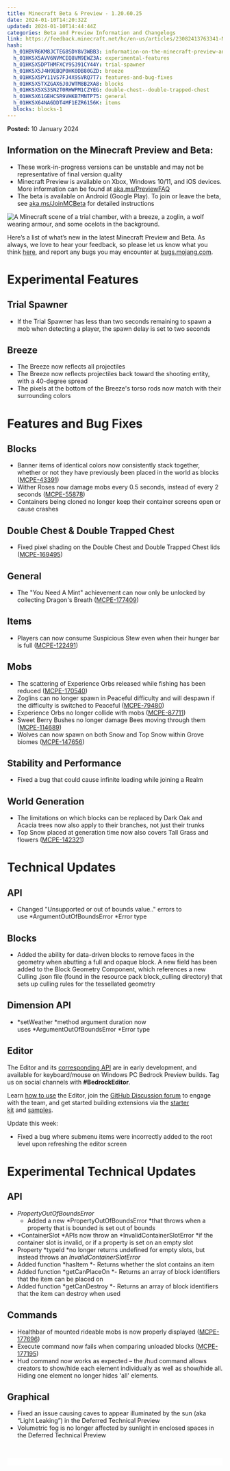 ```yaml
---
title: Minecraft Beta & Preview - 1.20.60.25
date: 2024-01-10T14:20:32Z
updated: 2024-01-10T14:44:44Z
categories: Beta and Preview Information and Changelogs
link: https://feedback.minecraft.net/hc/en-us/articles/23082413763341-Minecraft-Beta-Preview-1-20-60-25
hash:
  h_01HBVR6KM8JCTEG8SDY8V3WBB3: information-on-the-minecraft-preview-and-beta
  h_01HKSX5AVV6NVMCEQ8VM9EWZ3A: experimental-features
  h_01HKSX5DPTHMFXCY9S391CY44Y: trial-spawner
  h_01HKSX5J4H9EBQP0HK0DB80GZD: breeze
  h_01HKSX5PY11VS7FJ4X9SVRQ7T7: features-and-bug-fixes
  h_01HKSX5TXZGAX6J0JWTM8B2XA8: blocks
  h_01HKSX5XS3SN2T0RHWPM1CZYEG: double-chest--double-trapped-chest
  h_01HKSX61GEHCSR9VHKB7MNTP75: general
  h_01HKSX64NA6DDT4MF1EZR6156K: items
  blocks: blocks-1
---
```


**Posted:** 10 January 2024

## **Information on the Minecraft Preview and Beta:**

- These work-in-progress versions can be unstable and may not be representative of final version quality
- Minecraft Preview is available on Xbox, Windows 10/11, and iOS devices. More information can be found at [aka.ms/PreviewFAQ](https://aka.ms/PreviewFAQ)
- The beta is available on Android (Google Play). To join or leave the beta, see [aka.ms/JoinMCBeta](https://aka.ms/JoinMCBeta) for detailed instructions

![A Minecraft scene of a trial chamber, with a breeze, a zoglin, a wolf wearing armour, and some ocelots in the background.](https://feedback.minecraft.net/hc/article_attachments/23082748746637)

Here’s a list of what’s new in the latest Minecraft Preview and Beta. As always, we love to hear your feedback, so please let us know what you think [here](https://aka.ms/MinecraftArmadilloFeedback), and report any bugs you may encounter at [bugs.mojang.com](https://bugs.mojang.com/).

# **Experimental Features**

## **Trial Spawner**

- If the Trial Spawner has less than two seconds remaining to spawn a mob when detecting a player, the spawn delay is set to two seconds

## **Breeze**

- The Breeze now reflects all projectiles
- The Breeze now reflects projectiles back toward the shooting entity, with a 40-degree spread
- The pixels at the bottom of the Breeze's torso rods now match with their surrounding colors

# **Features and Bug Fixes**

## **Blocks**

- Banner items of identical colors now consistently stack together, whether or not they have previously been placed in the world as blocks ([MCPE-43391](https://bugs.mojang.com/browse/MCPE-43391))
- Wither Roses now damage mobs every 0.5 seconds, instead of every 2 seconds ([MCPE-55878](https://bugs.mojang.com/browse/MCPE-55878)) 
- Containers being cloned no longer keep their container screens open or cause crashes

## **Double Chest & Double Trapped Chest**

- Fixed pixel shading on the Double Chest and Double Trapped Chest lids ([MCPE-169495](https://bugs.mojang.com/browse/MCPE-169495)) 

## **General**

- The "You Need A Mint" achievement can now only be unlocked by collecting Dragon's Breath ([MCPE-177409](https://bugs.mojang.com/browse/MCPE-177409)) 

## **Items**

- Players can now consume Suspicious Stew even when their hunger bar is full ([MCPE-122491](https://bugs.mojang.com/browse/MCPE-122491)) 

## **Mobs**

- The scattering of Experience Orbs released while fishing has been reduced ([MCPE-170540](https://bugs.mojang.com/browse/MCPE-170540)) 
- Zoglins can no longer spawn in Peaceful difficulty and will despawn if the difficulty is switched to Peaceful ([MCPE-79480](https://bugs.mojang.com/browse/MCPE-79480))
- Experience Orbs no longer collide with mobs ([MCPE-87711](https://bugs.mojang.com/browse/MCPE-87711)) 
- Sweet Berry Bushes no longer damage Bees moving through them ([MCPE-114689](https://bugs.mojang.com/browse/MCPE-114689)) 
- Wolves can now spawn on both Snow and Top Snow within Grove biomes ([MCPE-147656](https://bugs.mojang.com/browse/MCPE-147656)) 

## **Stability and Performance**

- Fixed a bug that could cause infinite loading while joining a Realm

## **World Generation**

- The limitations on which blocks can be replaced by Dark Oak and Acacia trees now also apply to their branches, not just their trunks
- Top Snow placed at generation time now also covers Tall Grass and flowers ([MCPE-142321](https://bugs.mojang.com/browse/MCPE-142321))  

# **Technical Updates**

## **API**

- Changed "Unsupported or out of bounds value.." errors to use *ArgumentOutOfBoundsError *Error type 

## **Blocks**

- Added the ability for data-driven blocks to remove faces in the geometry when abutting a full and opaque block. A new field has been added to the Block Geometry Component, which references a new Culling .json file (found in the resource pack block_culling directory) that sets up culling rules for the tessellated geometry 

## **Dimension API**

- *setWeather *method argument duration now uses *ArgumentOutOfBoundsError *Error type

## **Editor**

The Editor and its [corresponding API](https://aka.ms/EditorAPI) are in early development, and available for keyboard/mouse on Windows PC Bedrock Preview builds. Tag us on social channels with **\#BedrockEditor**.

Learn [how to use](https://www.aka.ms/LearnEditor) the Editor, join the [GitHub Discussion forum](https://github.com/Mojang/minecraft-editor/discussions) to engage with the team, and get started building extensions via the [starter kit](https://github.com/Mojang/minecraft-editor-extension-starter-kit) and [samples](https://github.com/Mojang/minecraft-editor-extension-samples).

Update this week:

- Fixed a bug where submenu items were incorrectly added to the root level upon refreshing the editor screen

# **Experimental Technical Updates**

## **API**

- *PropertyOutOfBoundsError*
  - Added a new *PropertyOutOfBoundsError *that throws when a property that is bounded is set out of bounds
- *ContainerSlot *APIs now throw an *InvalidContainerSlotError *if the container slot is invalid, or if a property is set on an empty slot
- Property *typeId *no longer returns undefined for empty slots, but instead throws an *InvalidContainerSlotError*
- Added function *hasItem *- Returns whether the slot contains an item
- Added function *getCanPlaceOn *- Returns an array of block identifiers that the item can be placed on
- Added function *getCanDestroy *- Returns an array of block identifiers that the item can destroy when used

## **Commands**

- Healthbar of mounted rideable mobs is now properly displayed ([MCPE-177696](https://bugs.mojang.com/browse/MCPE-177696))
- Execute command now fails when comparing unloaded blocks ([MCPE-177195](https://bugs.mojang.com/browse/MCPE-177195))
- Hud command now works as expected – the /hud command allows creators to show/hide each element individually as well as show/hide all. Hiding one element no longer hides 'all' elements.

## **Graphical**

- Fixed an issue causing caves to appear illuminated by the sun (aka “Light Leaking”) in the Deferred Technical Preview
- Volumetric fog is no longer affected by sunlight in enclosed spaces in the Deferred Technical Preview 

 

<div style="box-sizing: border-box; color: #000000; font-family: ' Segoe UI VSS (Regular)' , ' Segoe UI' , -apple-system, BlinkMacSystemFont, Roboto, ' Helvetica Neue' , Helvetica, Ubuntu, Arial, sans-serif, ' Apple Color Emoji' , ' Segoe UI Emoji' , ' Segoe UI Symbol' font-size:14px; font-style: normal; font-variant-ligatures: normal; font-variant-caps: normal; font-weight: 400; letter-spacing: normal; orphans: 2; text-align: start; text-indent: 0px; text-transform: none; widows: 2; word-spacing: 0px; -webkit-text-stroke-width: 0px; white-space: normal; background-color: #ffffff; text-decoration-thickness: initial; text-decoration-style: initial; text-decoration-color: initial;">

<div style="box-sizing: border-box;">

 

</div>

</div>
